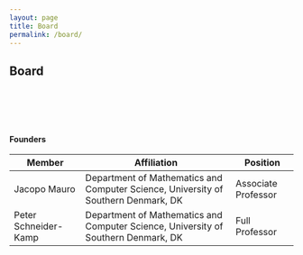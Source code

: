 ```yaml
---
layout: page
title: Board
permalink: /board/
---
```


<section>
<div class="container">
<div class="row">
<div class="col-xs-12">
<div class="section-title" markdown="1">
<h2 class="ptb">Board</h2>
</div>
<div class="media text-center">
<div class="media-body">

<style>
  .ptb { margin-bottom:100px; }
</style>

<h4>Founders</h4>
<table class="table text-left ptb">
  <thead>
    <tr>
      <th scope="col">Member</th>
      <th scope="col">Affiliation</th>
      <th scope="col">Position</th>
    </tr>
  </thead>
  <tbody>
    <tr>
    </tr>
    <tr>
      <td>Jacopo Mauro</td>
      <td>Department of Mathematics and Computer Science, University of Southern Denmark, DK</td>
      <td>Associate Professor</td>
    </tr>
    <tr>
      <td>Peter Schneider-Kamp</td>
      <td>Department of Mathematics and Computer Science, University of Southern Denmark, DK</td>
      <td>Full Professor</td>
    </tr>
  </tbody>
</table>

</div>
</div>
</div>
</div>
</div>
</section>
